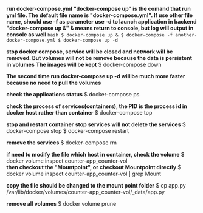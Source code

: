 **run docker-compose.yml**
**"docker-compose up" is the comand that run yml file. The default file name is "docker-compose.yml". If use other file name, should use -f as parameter**
**use -d to launch application in backend**
**"docker-compose up &" & means return to console, but log will output in console as well**
`bash
$ docker-compose up &
$ docker-compose -f another-docker-compose.yml
$ docker-compose up -d
`


**stop docker compose, service will be closed and network will be removed. But volumes will not be remove because the data is persistent in volumes**
**The images will be kept**
$ docker-compose down

**The second time run docker-compose up -d will be much more faster because no need to pull the volumes**

**check the applications status**
$ docker-compose ps

**check the process of services(containers), the PID is the process id in docker host rather than container**
$ docker-compose top

**stop and restart container**
**stop services will not delete the services**
$ docker-compose stop
$ docker-compose restart

**remove the services**
$ docker-compose rm

**if need to modify the file which host in container, check the volume**
$ docker volume inspect counter-app_counter-vol   
**then checkout the "Mountpoint", or checkout Mountpoint directly**
$ docker volume inspect counter-app_counter-vol | grep Mount

**copy the file should be changed to the mount point folder**
$ cp app.py /var/lib/docker/volumes/counter-app_counter-vol/_data/app.py

**remove all volumes**
$ docker volume prune
